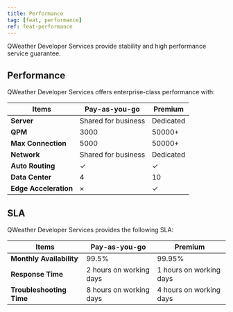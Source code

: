 ```yaml
---
title: Performance
tag: [feat, performance]
ref: feat-performance
---
```


QWeather Developer Services provide stability and high performance service guarantee.

## Performance

QWeather Developer Services offers enterprise-class performance with:

| **Items**             | **Pay-as-you-go**   | **Premium** |
| --------------------- | ------------------- | ----------- |
| **Server**            | Shared for business | Dedicated   |
| **QPM**               | 3000                | 50000+      |
| **Max Connection**    | 5000                | 50000+      |
| **Network**           | Shared for business | Dedicated   |
| **Auto Routing**      | &#10003;            | &#10003;    |
| **Data Center**       | 4                   | 10          |
| **Edge Acceleration** | &times;             | &#10003;    |

## SLA

QWeather Developer Services provides the following SLA:

| **Items**                | **Pay-as-you-go**       | **Premium**             |
| ------------------------ | ----------------------- | ----------------------- |
| **Monthly Availability** | 99.5%                   | 99.95%                  |
| **Response Time**        | 2 hours on working days | 1 hours on working days |
| **Troubleshooting Time** | 8 hours on working days | 4 hours on working days |

